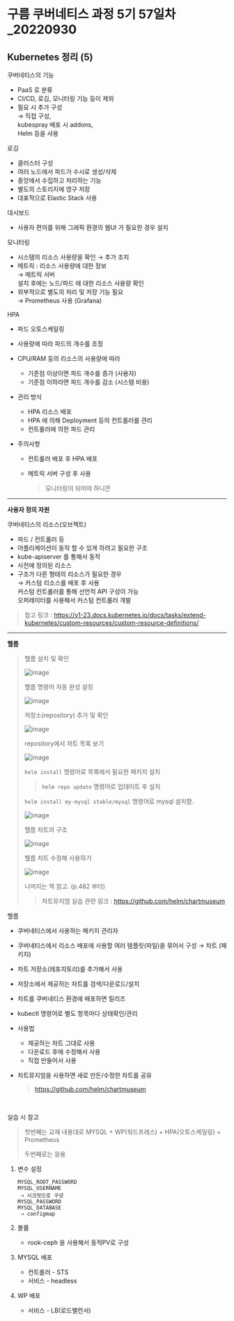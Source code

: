 # 구름 쿠버네티스 과정 5기 57일차\_20220930

## Kubernetes 정리 (5)

쿠버네티스의 기능

- PaaS 로 분류
- CI/CD, 로깅, 모니터링 기능 등이 제외
- 필요 시 추가 구성<br>→ 직접 구성,<br>kubespray 배포 시 addons,<br>Helm 등을 사용

로깅

- 클러스터 구성
- 여러 노드에서 파드가 수시로 생성/삭제
- 중앙에서 수집하고 처리하는 기능
- 별도의 스토리지에 영구 저장
- 대표적으로 Elastic Stack 사용

대시보드

- 사용자 편의를 위해 그래픽 환경의 웹UI 가 필요한 경우 설치

모니터링

- 시스템의 리소스 사용량을 확인 → 추가 조치
- 메트릭 : 리소스 사용량에 대한 정보<br>→ 메트릭 서버<br>설치 후에는 노드/파드 에 대한 리소스 사용량 확인
- 외부적으로 별도의 처리 및 저장 기능 필요<br>→ Prometheus 사용 (Grafana)

HPA

- 파드 오토스케일링

- 사용량에 따라 파드의 개수를 조정

- CPU/RAM 등의 리소스의 사용량에 따라

  - 기준점 이상이면 파드 개수를 증가 (사용자)
  - 기준점 이하라면 파드 개수를 감소 (시스템 비용)

- 관리 방식

  - HPA 리소스 배포
  - HPA 에 의해 Deployment 등의 컨트롤러를 관리
  - 컨트롤러에 의한 파드 관리

- 주의사항

  - 컨트롤러 배포 후 HPA 배포

  - 메트릭 서버 구성 후 사용

    > 모니터링이 되어야 하니깐

---

**사용자 정의 자원**

쿠버네티스의 리소스(오브젝트)

- 파드 / 컨트롤러 등
- 어플리케이션이 동작 할 수 있게 하려고 필요한 구조
- kube-apiserver 를 통해서 동작
- 사전에 정의된 리소스
- 구조가 다른 형태의 리소스가 필요한 경우<br>→ 커스텀 리소스를 배포 후 사용<br>커스텀 컨트롤러를 통해 선언적 API 구성이 가능<br>오퍼레이터를 사용해서 커스텀 컨트롤러 개발

> 참고 링크 : <https://v1-23.docs.kubernetes.io/docs/tasks/extend-kubernetes/custom-resources/custom-resource-definitions/>

---

**헬름**

> 헬름 설치 및 확인
>
> ![image](https://user-images.githubusercontent.com/78403443/193179383-88436060-c5fb-499d-9b09-a49015ded5ad.png)
>
> 헬름 명령어 자동 완성 설정
>
> ![image](https://user-images.githubusercontent.com/78403443/193180122-fdcd56dd-9933-4433-9297-52e19c2708f8.png)
>
> 저장소(repository) 추가 및 확인
>
> ![image](https://user-images.githubusercontent.com/78403443/193180358-69e71001-6d93-4872-bbeb-6af8e4021524.png)
>
> repository에서 차트 목록 보기
>
> ![image](https://user-images.githubusercontent.com/78403443/193180593-46c6600f-cc9f-4efe-9160-cab6391cbfa0.png)
>
> `helm install` 명령어로 목록에서 필요한 패키지 설치
>
> > `helm repo update` 명령어로 업데이트 후 설치
>
> `helm install my-mysql stable/mysql` 명령어로 mysql 설치함.
>
> ![image](https://user-images.githubusercontent.com/78403443/193183366-b15ea4cf-5417-428f-b2af-6a43620def90.png)
>
> 헬름 차트의 구조
>
> ![image](https://user-images.githubusercontent.com/78403443/193183576-b79ffa2a-ba14-46a4-8157-1b116da99a2a.png)
>
> 헬름 차트 수정해 사용하기
>
> ![image](https://user-images.githubusercontent.com/78403443/193183798-55c4aed7-726e-4cd6-a581-ce7065288898.png)
>
> 나머지는 책 참고. (p.482 부터)
>
> > 차트뮤지엄 실습 관련 링크 : <https://github.com/helm/chartmuseum>

헬름

- 쿠버네티스에서 사용하는 패키지 관리자

- 쿠버네티스에서 리소스 배포에 사용할 여러 템플릿(파일)을 묶어서 구성 → 차트 (패키지)

- 차트 저장소(레포지토리)를 추가해서 사용

- 저장소에서 제공하는 차트를 검색/다운로드/설치

- 차트를 쿠버네티스 환경에 배포하면 릴리즈

- kubectl 명령어로 별도 항목마다 상태확인/관리

- 사용법

  - 제공하는 차트 그대로 사용
  - 다운로드 후에 수정해서 사용
  - 직접 만들어서 사용

- 차트뮤지엄을 사용하면 새로 만든/수정한 차트를 공유

  > <https://github.com/helm/chartmuseum>

<br>

실습 시 참고

> 첫번째는 교재 내용대로 MYSQL + WP(워드프레스) + HPA(오토스케일링) + Prometheus
>
> 두번째로는 응용

1. 변수 설정

   ```
   MYSQL_ROOT_PASSWORD
   MYSQL_USERNAME
   	→ 시크릿으로 구성
   MYSQL_PASSWORD
   MYSQL_DATABASE
   	→ configmap
   ```

2. 볼륨
   - rook-ceph 을 사용해서 동적PV로 구성
3. MYSQL 배포
   - 컨트롤러 - STS
   - 서비스 - headless
4. WP 배포
   - 서비스 - LB(로드밸런서)
